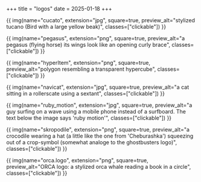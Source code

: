 +++
title = "logos"
date = 2025-01-18
+++

{{ img(name="cucato", extension="jpg", square=true, preview_alt="stylized tucano (Bird with a large yellow beak)", classes=["clickable"]) }}

{{ img(name="pegasus", extension="png", square=true, preview_alt="a pegasus (flying horse) its wings look like an opening curly brace", classes=["clickable"]) }}

{{ img(name="hyperItem", extension="png", square=true, preview_alt="polygon resembling a transparent hypercube", classes=["clickable"]) }}

{{ img(name="navicat", extension="jpg", square=true, preview_alt="a cat sitting in a rollerscate using a sextant", classes=["clickable"]) }}

{{ img(name="ruby_motion", extension="jpg", square=true, preview_alt="a guy surfing on a wave using a mobile phone instead of a surfboard. The text below the image says 'ruby motion'", classes=["clickable"]) }}

{{ img(name="skropodile", extension="png", square=true, preview_alt="a crocodile wearing a hat (a little like the one from 'Cheburashka') squeezing out of a crop-symbol (somewhat analoge to the ghostbusters logo)", classes=["clickable"]) }}

{{ img(name="orca.logo", extension="png", square=true, preview_alt="ORCA logo: a stylized orca whale reading a book in a circle", classes=["clickable"]) }}

